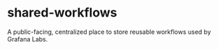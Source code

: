 # shared-workflows
A public-facing, centralized place to store reusable workflows used by Grafana Labs.
